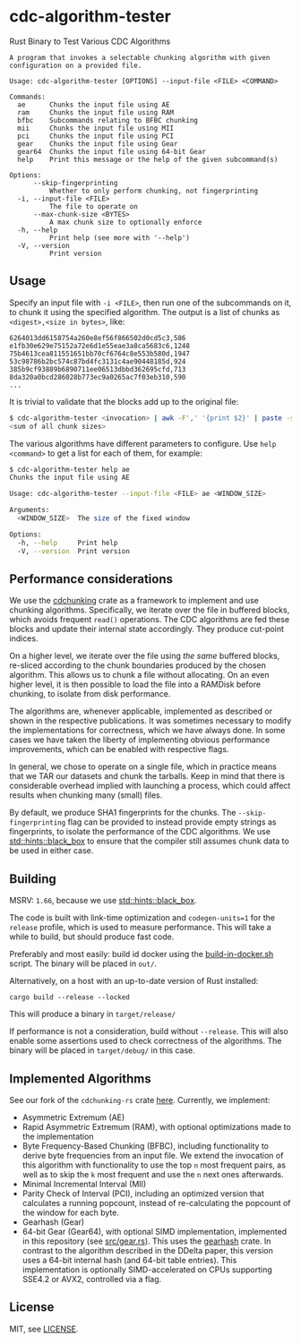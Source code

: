 # cdc-algorithm-tester

Rust Binary to Test Various CDC Algorithms

```
A program that invokes a selectable chunking algorithm with given configuration on a provided file.

Usage: cdc-algorithm-tester [OPTIONS] --input-file <FILE> <COMMAND>

Commands:
  ae      Chunks the input file using AE
  ram     Chunks the input file using RAM
  bfbc    Subcommands relating to BFBC chunking
  mii     Chunks the input file using MII
  pci     Chunks the input file using PCI
  gear    Chunks the input file using Gear
  gear64  Chunks the input file using 64-bit Gear
  help    Print this message or the help of the given subcommand(s)

Options:
      --skip-fingerprinting
          Whether to only perform chunking, not fingerprinting
  -i, --input-file <FILE>
          The file to operate on
      --max-chunk-size <BYTES>
          A max chunk size to optionally enforce
  -h, --help
          Print help (see more with '--help')
  -V, --version
          Print version
```

## Usage

Specify an input file with `-i <FILE>`, then run one of the subcommands on it, to chunk it using the specified algorithm.
The output is a list of chunks as `<digest>,<size in bytes>`, like:
```
6264013dd6158754a260e8ef56f866502d0cd5c3,586
e1fb30e629e75152a72e6d1e55eae3a8ca5683c6,1248
75b4613cea811551651bb70cf6764c8e553b580d,1947
53c98786b2bc574c87bd4fc3131c4ae90448185d,924
385b9cf93889b6890711ee06513dbbd362695cfd,713
8da320a0bcd286028b773ec9a0265ac7f03eb310,590
...
```

It is trivial to validate that the blocks add up to the original file:
```bash
$ cdc-algorithm-tester <invocation> | awk -F',' '{print $2}' | paste -sd+ | bc
<sum of all chunk sizes>
```

The various algorithms have different parameters to configure.
Use `help <command>` to get a list for each of them, for example:

```bash
$ cdc-algorithm-tester help ae
Chunks the input file using AE

Usage: cdc-algorithm-tester --input-file <FILE> ae <WINDOW_SIZE>

Arguments:
  <WINDOW_SIZE>  The size of the fixed window

Options:
  -h, --help     Print help
  -V, --version  Print version
```

## Performance considerations

We use the [cdchunking](https://crates.io/crates/cdchunking) crate as a framework to implement and use chunking algorithms.
Specifically, we iterate over the file in buffered blocks, which avoids frequent `read()` operations.
The CDC algorithms are fed these blocks and update their internal state accordingly.
They produce cut-point indices.

On a higher level, we iterate over the file using _the same_ buffered blocks, re-sliced according to the chunk boundaries produced by the chosen algorithm.
This allows us to chunk a file without allocating.
On an even higher level, it is then possible to load the file into a RAMDisk before chunking, to isolate from disk performance.

The algorithms are, whenever applicable, implemented as described or shown in the respective publications.
It was sometimes necessary to modify the implementations for correctness, which we have always done.
In some cases we have taken the liberty of implementing obvious performance improvements, which can be enabled with respective flags.

In general, we chose to operate on a single file, which in practice means that we TAR our datasets and chunk the tarballs.
Keep in mind that there is considerable overhead implied with launching a process, which could affect results when chunking many (small) files.

By default, we produce SHA1 fingerprints for the chunks.
The `--skip-fingerprinting` flag can be provided to instead provide empty strings as fingerprints, to isolate the performance of the CDC algorithms.
We use [std::hints::black_box](https://doc.rust-lang.org/std/hint/fn.black_box.html) to ensure that the compiler still assumes chunk data to be used in either case.

## Building

MSRV: `1.66`, because we use [std::hints::black_box](https://doc.rust-lang.org/std/hint/fn.black_box.html).

The code is built with link-time optimization and `codegen-units=1` for the `release` profile, which is used to measure performance.
This will take a while to build, but should produce fast code.

Preferably and most easily: build id docker using the [build-in-docker.sh](./build-in-docker.sh) script.
The binary will be placed in `out/`.

Alternatively, on a host with an up-to-date version of Rust installed:
```
cargo build --release --locked
```
This will produce a binary in `target/release/`

If performance is not a consideration, build without `--release`.
This will also enable some assertions used to check correctness of the algorithms.
The binary will be placed in `target/debug/` in this case.

## Implemented Algorithms

See our fork of the `cdchunking-rs` crate [here](https://github.com/mrd0ll4r/cdchunking-rs/tree/new-algorithms).
Currently, we implement:
- Asymmetric Extremum (AE)
- Rapid Asymmetric Extremum (RAM), with optional optimizations made to the implementation
- Byte Frequency-Based Chunking (BFBC), including functionality to derive byte frequencies from an input file.
  We extend the invocation of this algorithm with functionality to use the top `n` most frequent pairs, as well as to skip the `k` most frequent and use the `n` next ones afterwards.
- Minimal Incremental Interval (MII)
- Parity Check of Interval (PCI), including an optimized version that calculates a running popcount, instead of re-calculating the popcount of the window for each byte.
- Gearhash (Gear)
- 64-bit Gear (Gear64), with optional SIMD implementation, implemented in this repository (see [src/gear.rs](src/gear.rs)).
  This uses the [gearhash](https://crates.io/crates/gearhash) crate.
  In contrast to the algorithm described in the DDelta paper, this version uses a 64-bit internal hash (and 64-bit table entries).
  This implementation is optionally SIMD-accelerated on CPUs supporting SSE4.2 or AVX2, controlled via a flag.

## License

MIT, see [LICENSE](LICENSE).